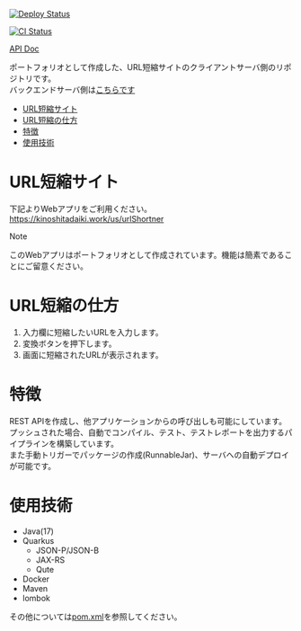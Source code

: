 [![Deploy Status](https://github.com/kinoshita-daiki/my-portfolio-url-shortner-client/actions/workflows/deploy.yml/badge.svg)](https://github.com/kinoshita-daiki/my-portfolio-url-shortner-client/actions?query=workflow%3ADeploy)

[![CI Status](https://github.com/kinoshita-daiki/my-portfolio-url-shortner-client/actions/workflows/maven.yml/badge.svg)](https://github.com/kinoshita-daiki/my-portfolio-url-shortner-client/actions?query=workflow%3ACI)

[API Doc](https://kinoshita-daiki.github.io/my-portfolio-url-shortner-client/)

ポートフォリオとして作成した、URL短縮サイトのクライアントサーバ側のリポジトリです。<br>
バックエンドサーバ側は[こちらです](https://github.com/kinoshita-daiki/my-portfolio-url-shortner)

- [URL短縮サイト](#URL短縮サイト)
- [URL短縮の仕方](#URL短縮の仕方)
- [特徴](#特徴)
- [使用技術](#使用技術)

# URL短縮サイト
下記よりWebアプリをご利用ください。<br>
https://kinoshitadaiki.work/us/urlShortner

> [!NOTE]
> このWebアプリはポートフォリオとして作成されています。機能は簡素であることにご留意ください。

# URL短縮の仕方
1. 入力欄に短縮したいURLを入力します。
2. 変換ボタンを押下します。
3. 画面に短縮されたURLが表示されます。

# 特徴
REST APIを作成し、他アプリケーションからの呼び出しも可能にしています。<br>
プッシュされた場合、自動でコンパイル、テスト、テストレポートを出力するパイプラインを構築しています。<br>
また手動トリガーでパッケージの作成(RunnableJar)、サーバへの自動デプロイが可能です。

# 使用技術
- Java(17)
- Quarkus
	- JSON-P/JSON-B
	- JAX-RS
	- Qute
- Docker
- Maven
- lombok

その他については[pom.xml](https://github.com/kinoshita-daiki/my-portfolio-url-shortner/blob/main/pom.xml)を参照してください。
